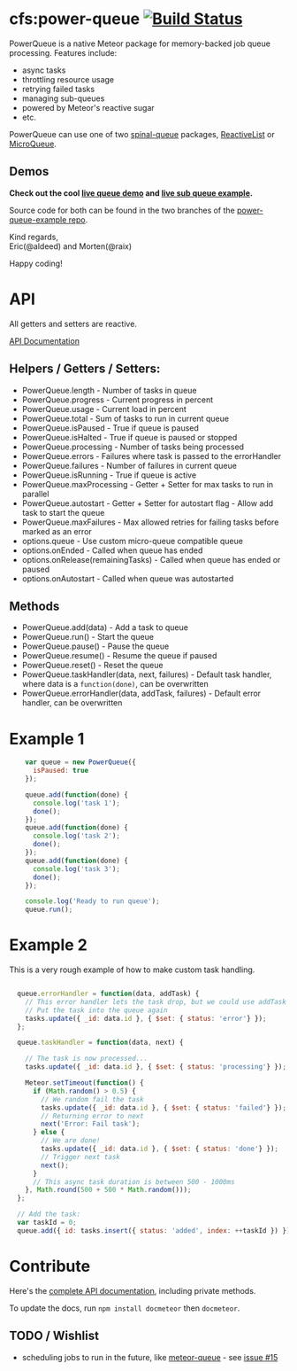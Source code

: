 cfs:power-queue [![Build Status](https://travis-ci.org/CollectionFS/Meteor-powerqueue.png?branch=master)](https://travis-ci.org/CollectionFS/Meteor-powerqueue)
=========

PowerQueue is a native Meteor package for memory-backed job queue processing. Features include:
* async tasks
* throttling resource usage
* retrying failed tasks
* managing sub-queues
* powered by Meteor's reactive sugar
* etc.
 
PowerQueue can use one of two [spinal-queue](https://github.com/CollectionFS/Meteor-power-queue/blob/master/spinal-queue.spec.md) packages, [ReactiveList](https://github.com/CollectionFS/Meteor-reactive-list) or [MicroQueue](https://github.com/CollectionFS/Meteor-micro-queue).

## Demos

**Check out the cool [live queue demo](http://power-queue-test.meteor.com) and [live sub queue example](http://power-queue-sub-test.meteor.com).**

Source code for both can be found in the two branches of the [power-queue-example repo](https://github.com/CollectionFS/power-queue-example).


Kind regards,  
Eric(@aldeed) and Morten(@raix)

Happy coding!

# API
All getters and setters are reactive.

[API Documentation](api.md)

## Helpers / Getters / Setters:
* PowerQueue.length - Number of tasks in queue
* PowerQueue.progress - Current progress in percent
* PowerQueue.usage - Current load in percent
* PowerQueue.total - Sum of tasks to run in current queue
* PowerQueue.isPaused - True if queue is paused
* PowerQueue.isHalted - True if queue is paused or stopped
* PowerQueue.processing - Number of tasks being processed
* PowerQueue.errors - Failures where task is passed to the errorHandler
* PowerQueue.failures - Number of failures in current queue
* PowerQueue.isRunning - True if queue is active
* PowerQueue.maxProcessing - Getter + Setter for max tasks to run in parallel
* PowerQueue.autostart - Getter + Setter for autostart flag - Allow add task to start the queue
* PowerQueue.maxFailures - Max allowed retries for failing tasks before marked as an error
* options.queue - Use custom micro-queue compatible queue
* options.onEnded - Called when queue has ended
* options.onRelease(remainingTasks) - Called when queue has ended or paused
* options.onAutostart - Called when queue was autostarted

## Methods
* PowerQueue.add(data) - Add a task to queue
* PowerQueue.run() - Start the queue
* PowerQueue.pause() - Pause the queue
* PowerQueue.resume() - Resume the queue if paused
* PowerQueue.reset() - Reset the queue
* PowerQueue.taskHandler(data, next, failures) - Default task handler, where data is a `function(done)`, can be overwritten
* PowerQueue.errorHandler(data, addTask, failures) - Default error handler, can be overwritten

# Example 1
```js
    var queue = new PowerQueue({
      isPaused: true
    });

    queue.add(function(done) {
      console.log('task 1');
      done();
    });
    queue.add(function(done) {
      console.log('task 2');
      done();
    });
    queue.add(function(done) {
      console.log('task 3');
      done();
    });

    console.log('Ready to run queue');
    queue.run();
```

# Example 2

This is a very rough example of how to make custom task handling.

```js

  queue.errorHandler = function(data, addTask) {
    // This error handler lets the task drop, but we could use addTask to
    // Put the task into the queue again
    tasks.update({ _id: data.id }, { $set: { status: 'error'} });
  };

  queue.taskHandler = function(data, next) {

    // The task is now processed...
    tasks.update({ _id: data.id }, { $set: { status: 'processing'} });

    Meteor.setTimeout(function() {
      if (Math.random() > 0.5) {
        // We random fail the task
        tasks.update({ _id: data.id }, { $set: { status: 'failed'} });
        // Returning error to next
        next('Error: Fail task');
      } else {
        // We are done!
        tasks.update({ _id: data.id }, { $set: { status: 'done'} });
        // Trigger next task
        next();
      }
      // This async task duration is between 500 - 1000ms
    }, Math.round(500 + 500 * Math.random()));
  };

  // Add the task:
  var taskId = 0;
  queue.add({ id: tasks.insert({ status: 'added', index: ++taskId }) });
```

# Contribute

Here's the [complete API documentation](internal.api.md), including private methods.

To update the docs, run `npm install docmeteor` then `docmeteor`.


## TODO / Wishlist

* scheduling jobs to run in the future, like [meteor-queue](https://github.com/artwells/meteor-queue#features) - see [issue #15](https://github.com/CollectionFS/Meteor-power-queue/issues/15)
